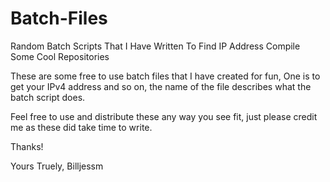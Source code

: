 # Batch-Files
Random Batch Scripts That I Have Written To Find IP Address Compile Some Cool Repositories

These are some free to use batch files that I have created for fun, One is to get your IPv4 address and so on, the name of the file describes what the batch script does.

Feel free to use and distribute these any way you see fit, just please credit me as these did take time to write.

Thanks!

Yours Truely,
Billjessm
